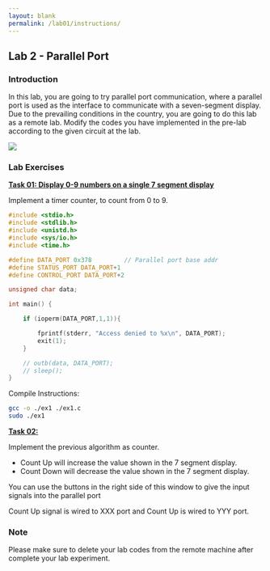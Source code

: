 ```yaml
---
layout: blank
permalink: /lab01/instructions/
---
```


<h2>Lab 2 - Parallel Port </h2>

<h3>Introduction</h3>

In this lab, you are going to try parallel port communication, where a parallel port is used as the interface to communicate with a seven-segment display. Due to the prevailing conditions in the country, you are going to do this lab as a remote lab. Modify the codes you have implemented in the pre-lab according to the given circuit at the lab.

<div class="container">
<img src="{{ '/assets/img/parallel_port.gif' | relative_url }}" class="img img-thumb mr-auto" />
</div>

<h3>Lab Exercises</h3>

<b><u>Task 01: Display 0-9 numbers on a single 7 segment display</u></b>

Implement a timer counter, to count from 0 to 9.

```c
#include <stdio.h>
#include <stdlib.h>
#include <unistd.h>
#include <sys/io.h>
#include <time.h>

#define DATA_PORT 0x378         // Parallel port base addr
#define STATUS_PORT DATA_PORT+1
#define CONTROL_PORT DATA_PORT+2

unsigned char data;

int main() {

    if (ioperm(DATA_PORT,1,1)){

        fprintf(stderr, "Access denied to %x\n", DATA_PORT);
        exit(1);
    }

    // outb(data, DATA_PORT);
    // sleep();
}
```

Compile Instructions:

```bash
gcc -o ./ex1 ./ex1.c
sudo ./ex1 
```


<b><u>Task 02:
</u></b>

Implement the previous algorithm as counter.

- Count Up will increase the value shown in the 7 segment display.
- Count Down will decrease the value shown in the 7 segment display.

You can use the buttons in the right side of this window to give the input signals into the parallel port

Count Up signal is wired to XXX port and Count Up is wired to YYY port.




### Note

Please make sure to delete your lab codes from the remote machine after complete your lab experiment.
